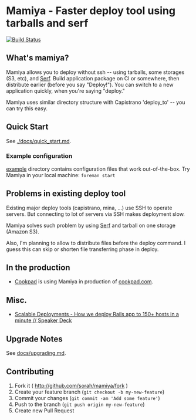 # Mamiya - Faster deploy tool using tarballs and serf

[![Build Status](https://travis-ci.org/sorah/mamiya.png?branch=master)](https://travis-ci.org/sorah/mamiya)


## What's mamiya?

Mamiya allows you to deploy without ssh -- using tarballs, some storages (S3, etc), and [Serf](http://www.serfdom.io/).
Build application package on CI or somewhere, then distribute earlier (before you say "Deploy!"). You can switch to a new application quickly, when you're saying "deploy."

Mamiya uses similar directory structure with Capistrano 'deploy_to' -- you can try this easy.

## Quick Start

See [./docs/quick_start.md](./docs/quick_start.md).

### Example configuration

[example](./example) directory contains configuration files that work out-of-the-box.
Try Mamiya in your local machine: `foreman start`

## Problems in existing deploy tool

Existing major deploy tools (capistrano, mina, ...) use SSH to operate servers.
But connecting to lot of servers via SSH makes deployment slow.

Mamiya solves such problem by using [Serf](http://www.serfdom.io/) and tarball on one storage (Amazon S3).

Also, I'm planning to allow to distribute files before the deploy command. I guess this can skip or shorten
file transferring phase in deploy.

## In the production

- [Cookpad](https://info.cookpad.com/en) is using Mamiya in production of [cookpad.com](http://cookpad.com).

## Misc.

- [Scalable Deployments - How we deploy Rails app to 150+ hosts in a minute // Speaker Deck](https://speakerdeck.com/sorah/scalable-deployments-how-we-deploy-rails-app-to-150-plus-hosts-in-a-minute)

## Upgrade Notes

See [docs/upgrading.md](./docs/upgrading.md).

## Contributing

1. Fork it ( http://github.com/sorah/mamiya/fork )
2. Create your feature branch (`git checkout -b my-new-feature`)
3. Commit your changes (`git commit -am 'Add some feature'`)
4. Push to the branch (`git push origin my-new-feature`)
5. Create new Pull Request

